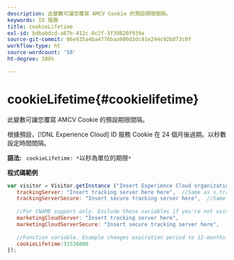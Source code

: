 ```yaml
---
description: 此變數可讓您覆寫 AMCV Cookie 的預設期限間隔。
keywords: ID 服務
title: cookieLifetime
exl-id: bdbabdcd-a87b-412c-8c2f-3f39820f939a
source-git-commit: 06e935a4ba4776baa900d3dc91e294c92b873c0f
workflow-type: ht
source-wordcount: '50'
ht-degree: 100%

---
```


# cookieLifetime{#cookielifetime}

此變數可讓您覆寫 AMCV Cookie 的預設期限間隔。

根據預設，[!DNL Experience Cloud] ID 服務 Cookie 在 24 個月後過期。以秒數設定時間間隔。

**語法:** ` cookieLifetime: *`以秒為單位的期限`*`

**程式碼範例**

```js
var visitor = Visitor.getInstance ("Insert Experience Cloud organization ID here",{ 
   trackingServer: "Insert tracking server here here",  //Same as s.trackingServer 
   trackingServerSecure: "Insert secure tracking server here",  //Same as s.trackingServerSecure 
 
   //For CNAME support only. Exclude these variables if you're not using CNAME 
   marketingCloudServer: "Insert tracking server here", 
   marketingCloudServerSecure: "Insert secure tracking server here", 
 
   //Function variable. Example changes expiration period to 12-months. 
   cookieLifetime:31536000 
});
```
